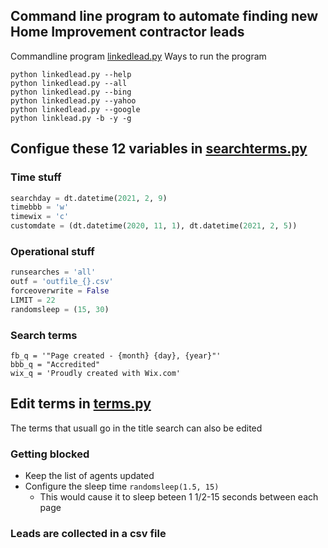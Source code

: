 ## Command line program to automate finding new Home Improvement contractor leads

Commandline program [linkedlead.py](linkedlead.py)
Ways to run the program
```
python linkedlead.py --help
python linkedlead.py --all
python linkedlead.py --bing
python linkedlead.py --yahoo
python linkedlead.py --google
python linklead.py -b -y -g
```

## Configue these 12 variables in [searchterms.py](linkleads/searchterms.py)
### Time stuff
```python
searchday = dt.datetime(2021, 2, 9)
timebbb = 'w'
timewix = 'c'
customdate = (dt.datetime(2020, 11, 1), dt.datetime(2021, 2, 5))
```
### Operational stuff
```python
runsearches = 'all' 
outf = 'outfile_{}.csv'
forceoverwrite = False
LIMIT = 22
randomsleep = (15, 30)
```
### Search terms
```
fb_q = '"Page created - {month} {day}, {year}"'
bbb_q = "Accredited"
wix_q = 'Proudly created with Wix.com'
```

## Edit terms in [terms.py](linkleads/terms.py)
The terms that usuall go in the title search can also be edited

### Getting blocked
* Keep the list of agents updated
* Configure the sleep time ```randomsleep(1.5, 15)```
    * This would cause it to sleep beteen 1 1/2-15 seconds between each page

### Leads are collected in a csv file
